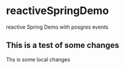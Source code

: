 # reactiveSpringDemo
reactive Spring Demo  with posgres events 

## This is a test of some changes
Ths is some local changes
